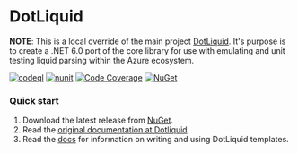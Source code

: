 ﻿# DotLiquid

**NOTE**: This is a local override of the main project [DotLiquid](https://github.com/dotliquid/dotliquid). It's purpose is to create a .NET 6.0 port of the core library for use with emulating and unit testing liquid parsing within the Azure ecosystem.

[![codeql](https://github.com/lekman/dotliquid-net6/actions/workflows/codeql-analysis.yml/badge.svg)](https://github.com/lekman/dotliquid-net6/actions/workflows/codeql-analysis.yml)
[![nunit](https://github.com/lekman/dotliquid-net6/actions/workflows/unit-tests.yml/badge.svg)](https://github.com/lekman/dotliquid-net6/actions/workflows/unit-tests.yml)
[![Code Coverage](https://codecov.io/gh/dotliquid/dotliquid/branch/master/graph/badge.svg)](https://codecov.io/gh/dotliquid/dotliquid)
[![NuGet](https://img.shields.io/nuget/v/dotliquid.svg)](https://www.nuget.org/packages/dotliquid)

### Quick start

1. Download the latest release from [NuGet](https://www.nuget.org/packages/dotliquid).
1. Read the [original documentation at Dotliquid](https://github.com/dotliquid/dotliquid/blob/master/README.markdown)
1. Read the [docs](//github.com/dotliquid/dotliquid/wiki) for information
   on writing and using DotLiquid templates.

